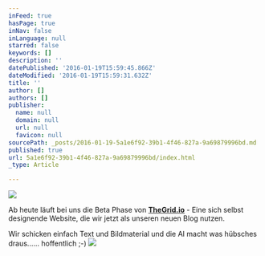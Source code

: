 ```yaml
---
inFeed: true
hasPage: true
inNav: false
inLanguage: null
starred: false
keywords: []
description: ''
datePublished: '2016-01-19T15:59:45.866Z'
dateModified: '2016-01-19T15:59:31.632Z'
title: ''
author: []
authors: []
publisher:
  name: null
  domain: null
  url: null
  favicon: null
sourcePath: _posts/2016-01-19-5a1e6f92-39b1-4f46-827a-9a69879996bd.md
published: true
url: 5a1e6f92-39b1-4f46-827a-9a69879996bd/index.html
_type: Article

---
```

![](https://the-grid-user-content.s3-us-west-2.amazonaws.com/f36546cf-1789-45ab-b91d-73b27319c937.png)

Ab heute läuft bei uns die Beta Phase von [**TheGrid.io**][0] - Eine sich selbst designende Website, die wir jetzt als unseren neuen Blog nutzen. 

Wir schicken einfach Text und Bildmaterial und die AI macht was hübsches draus...... hoffentlich ;-)
![](https://the-grid-user-content.s3-us-west-2.amazonaws.com/a80d2385-b605-4f3a-ad7a-0c55904f130c.png)

[0]: https://thegrid.io/